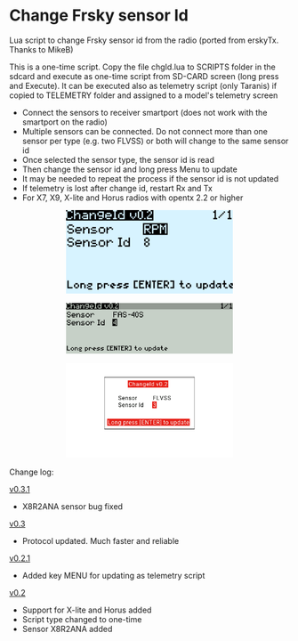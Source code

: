 # Change Frsky sensor Id

Lua script to change Frsky sensor id from the radio (ported from erskyTx. Thanks to MikeB)

This is a one-time script. Copy the file chgId.lua to SCRIPTS folder in the sdcard and execute as one-time script from SD-CARD screen (long press and Execute). It can be executed also as telemetry script (only Taranis) if copied to TELEMETRY folder and assigned to a model's telemetry screen

- Connect the sensors to receiver smartport (does not work with the smartport on the radio)
- Multiple sensors can be connected. Do not connect more than one sensor per type (e.g. two FLVSS) or both will change to the same sensor id
- Once selected the sensor type, the sensor id is read
- Then change the sensor id and long press Menu to update
- It may be needed to repeat the process if the sensor id is not updated
- If telemetry is lost after change id, restart Rx and Tx
- For X7, X9, X-lite and Horus radios with opentx 2.2 or higher

<p align="center"><img src="./images/x7.png" width="300"></p>
<p align="center"><img src="./images/x9.png" width="300"></p>
<p align="center"><img src="./images/x10.png" width="300"></p>


Change log:

[v0.3.1](https://github.com/dgatf/change_id_frsky/tree/0.3.1)
- X8R2ANA sensor bug fixed
 
[v0.3](https://github.com/dgatf/change_id_frsky/tree/0.3.0)
- Protocol updated. Much faster and reliable

[v0.2.1](https://github.com/dgatf/change_id_frsky/tree/0.2.1)
- Added key MENU for updating as telemetry script

[v0.2](https://github.com/dgatf/change_id_frsky/tree/0.2.0)
- Support for X-lite and Horus added
- Script type changed to one-time
- Sensor X8R2ANA added
